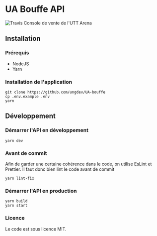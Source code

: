 # UA Bouffe API
![Travis](https://travis-ci.org/ungdev/UA-bouffe.svg?branch=master)
Console de vente de l'UTT Arena

## Installation

### Prérequis

- NodeJS
- Yarn

### Installation de l'application
```
git clone https://github.com/ungdev/UA-bouffe
cp .env.example .env
yarn
```
## Développement

### Démarrer l'API en développement
```
yarn dev
```
### Avant de commit
Afin de garder une certaine cohérence dans le code, on utilise EsLint et Prettier. Il faut donc bien lint le code avant de commit
```
yarn lint-fix
```

### Démarrer l'API en production
```
yarn build
yarn start
```
### Licence
Le code est sous licence MIT.